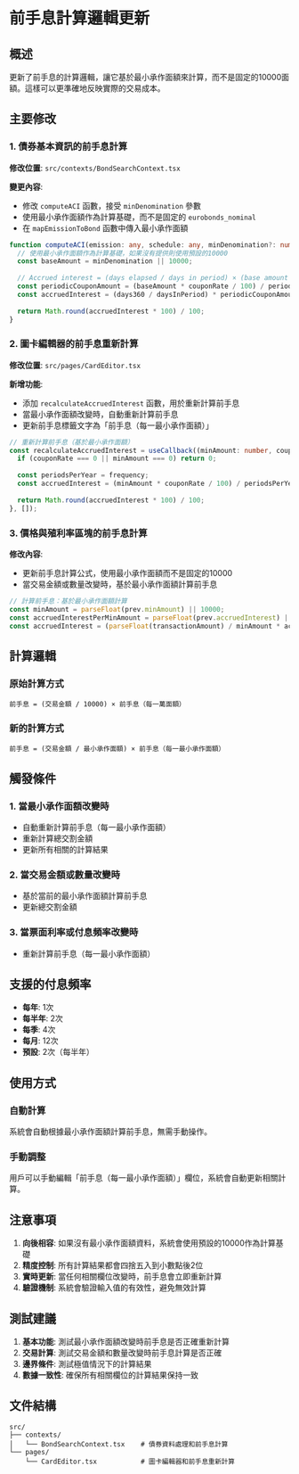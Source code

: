# 前手息計算邏輯更新

## 概述

更新了前手息的計算邏輯，讓它基於最小承作面額來計算，而不是固定的10000面額。這樣可以更準確地反映實際的交易成本。

## 主要修改

### 1. 債券基本資訊的前手息計算

**修改位置**: `src/contexts/BondSearchContext.tsx`

**變更內容**:
- 修改 `computeACI` 函數，接受 `minDenomination` 參數
- 使用最小承作面額作為計算基礎，而不是固定的 `eurobonds_nominal`
- 在 `mapEmissionToBond` 函數中傳入最小承作面額

```typescript
function computeACI(emission: any, schedule: any, minDenomination?: number): number {
  // 使用最小承作面額作為計算基礎，如果沒有提供則使用預設的10000
  const baseAmount = minDenomination || 10000;
  
  // Accrued interest = (days elapsed / days in period) × (base amount × annual rate / frequency)
  const periodicCouponAmount = (baseAmount * couponRate / 100) / periodsPerYear;
  const accruedInterest = (days360 / daysInPeriod) * periodicCouponAmount;
  
  return Math.round(accruedInterest * 100) / 100;
}
```

### 2. 圖卡編輯器的前手息重新計算

**修改位置**: `src/pages/CardEditor.tsx`

**新增功能**:
- 添加 `recalculateAccruedInterest` 函數，用於重新計算前手息
- 當最小承作面額改變時，自動重新計算前手息
- 更新前手息標籤文字為「前手息（每一最小承作面額）」

```typescript
// 重新計算前手息（基於最小承作面額）
const recalculateAccruedInterest = useCallback((minAmount: number, couponRate: number, frequency: number) => {
  if (couponRate === 0 || minAmount === 0) return 0;
  
  const periodsPerYear = frequency;
  const accruedInterest = (minAmount * couponRate / 100) / periodsPerYear;
  
  return Math.round(accruedInterest * 100) / 100;
}, []);
```

### 3. 價格與殖利率區塊的前手息計算

**修改內容**:
- 更新前手息計算公式，使用最小承作面額而不是固定的10000
- 當交易金額或數量改變時，基於最小承作面額計算前手息

```typescript
// 計算前手息：基於最小承作面額計算
const minAmount = parseFloat(prev.minAmount) || 10000;
const accruedInterestPerMinAmount = parseFloat(prev.accruedInterest) || 0;
const accruedInterest = (parseFloat(transactionAmount) / minAmount * accruedInterestPerMinAmount).toFixed(2);
```

## 計算邏輯

### 原始計算方式
```
前手息 = (交易金額 / 10000) × 前手息（每一萬面額）
```

### 新的計算方式
```
前手息 = (交易金額 / 最小承作面額) × 前手息（每一最小承作面額）
```

## 觸發條件

### 1. 當最小承作面額改變時
- 自動重新計算前手息（每一最小承作面額）
- 重新計算總交割金額
- 更新所有相關的計算結果

### 2. 當交易金額或數量改變時
- 基於當前的最小承作面額計算前手息
- 更新總交割金額

### 3. 當票面利率或付息頻率改變時
- 重新計算前手息（每一最小承作面額）

## 支援的付息頻率

- **每年**: 1次
- **每半年**: 2次
- **每季**: 4次
- **每月**: 12次
- **預設**: 2次（每半年）

## 使用方式

### 自動計算
系統會自動根據最小承作面額計算前手息，無需手動操作。

### 手動調整
用戶可以手動編輯「前手息（每一最小承作面額）」欄位，系統會自動更新相關計算。

## 注意事項

1. **向後相容**: 如果沒有最小承作面額資料，系統會使用預設的10000作為計算基礎
2. **精度控制**: 所有計算結果都會四捨五入到小數點後2位
3. **實時更新**: 當任何相關欄位改變時，前手息會立即重新計算
4. **驗證機制**: 系統會驗證輸入值的有效性，避免無效計算

## 測試建議

1. **基本功能**: 測試最小承作面額改變時前手息是否正確重新計算
2. **交易計算**: 測試交易金額和數量改變時前手息計算是否正確
3. **邊界條件**: 測試極值情況下的計算結果
4. **數據一致性**: 確保所有相關欄位的計算結果保持一致

## 文件結構

```
src/
├── contexts/
│   └── BondSearchContext.tsx    # 債券資料處理和前手息計算
└── pages/
    └── CardEditor.tsx           # 圖卡編輯器和前手息重新計算
```

